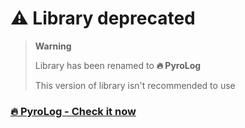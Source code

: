 
# ⚠️ Library deprecated

> **Warning**
>
> Library has been renamed to **🔥 PyroLog**
>
> This version of library isn't recommended to use

### [🔥 PyroLog - Check it now](https://github.com/ftdot/pyrolog)

